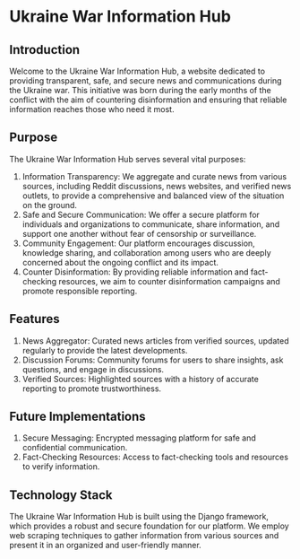 # Ukraine War Information Hub

## Introduction
Welcome to the Ukraine War Information Hub, a website dedicated to providing transparent, safe, and secure news and communications during the Ukraine war. This initiative was born during the early months of the conflict with the aim of countering disinformation and ensuring that reliable information reaches those who need it most.

## Purpose
The Ukraine War Information Hub serves several vital purposes:

1. Information Transparency: We aggregate and curate news from various sources, including Reddit discussions, news websites, and verified news outlets, to provide a comprehensive and balanced view of the situation on the ground.
2. Safe and Secure Communication: We offer a secure platform for individuals and organizations to communicate, share information, and support one another without fear of censorship or surveillance.
3. Community Engagement: Our platform encourages discussion, knowledge sharing, and collaboration among users who are deeply concerned about the ongoing conflict and its impact.
4. Counter Disinformation: By providing reliable information and fact-checking resources, we aim to counter disinformation campaigns and promote responsible reporting.

## Features
1. News Aggregator: Curated news articles from verified sources, updated regularly to provide the latest developments.
2. Discussion Forums: Community forums for users to share insights, ask questions, and engage in discussions.
3. Verified Sources: Highlighted sources with a history of accurate reporting to promote trustworthiness.

## Future Implementations
1. Secure Messaging: Encrypted messaging platform for safe and confidential communication.
2. Fact-Checking Resources: Access to fact-checking tools and resources to verify information.

## Technology Stack
The Ukraine War Information Hub is built using the Django framework, which provides a robust and secure foundation for our platform. We employ web scraping techniques to gather information from various sources and present it in an organized and user-friendly manner.
